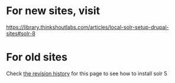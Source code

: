 # For new sites, visit
https://library.thinkshoutlabs.com/articles/local-solr-setup-drupal-sites#solr-8

# For old sites
Check [the revision history](https://github.com/thinkshout/ts_recipes/blob/42c58b4b54fd72ebb265afa5d67b3117b4b74a96/solr_local_install/README.md) for this page to see how to install solr 5
